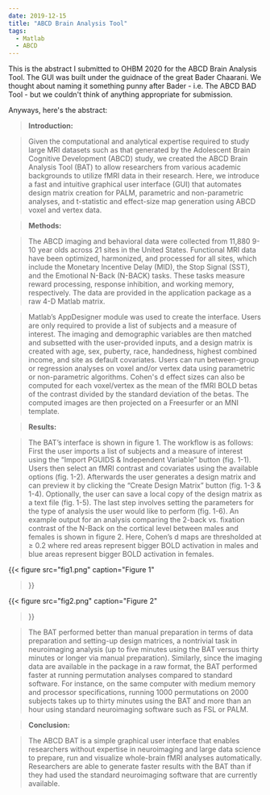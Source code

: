 ```yaml
---
date: 2019-12-15
title: "ABCD Brain Analysis Tool"
tags:
  - Matlab
  - ABCD
---
```


This is the abstract I submitted to OHBM 2020 for the ABCD Brain Analysis Tool. The GUI was built under the guidnace of the great Bader Chaarani. We thought about naming it something punny after Bader - i.e. The ABCD BAD Tool - but we couldn't think of anything appropriate for submission.

Anyways, here's the abstract:

> **Introduction:**

> Given the computational and analytical expertise required to study large MRI datasets such as that generated by the Adolescent Brain Cognitive Development (ABCD) study, we created the ABCD Brain Analysis Tool (BAT) to allow researchers from various academic backgrounds to utilize fMRI data in their research. Here, we introduce a fast and intuitive graphical user interface (GUI) that automates design matrix creation for PALM, parametric and non-parametric analyses, and t-statistic and effect-size map generation using ABCD voxel and vertex data. 

> **Methods:**

> The ABCD imaging and behavioral data were collected from 11,880 9-10 year olds across 21 sites in the United States. Functional MRI data have been optimized, harmonized, and processed for all sites, which include the Monetary Incentive Delay (MID), the Stop Signal (SST), and the Emotional N-Back (N-BACK) tasks. These tasks measure reward processing, response inhibition, and working memory, respectively. The data are provided in the application package as a raw 4-D Matlab matrix.

> Matlab’s AppDesigner module was used to create the interface. Users are only required to provide a list of subjects and a measure of interest. The imaging and demographic variables are then matched and subsetted with the user-provided inputs, and a design matrix is created with age, sex, puberty, race, handedness, highest combined income, and site as default covariates. Users can run between-group or regression analyses on voxel and/or vertex data using parametric or non-parametric algorithms. Cohen's d effect sizes can also be computed for each voxel/vertex as the mean of the fMRI BOLD betas of the contrast divided by the standard deviation of the betas. The computed images are then projected on a Freesurfer or an MNI template.

> **Results:**

> The BAT’s interface is shown in figure 1. The workflow is as follows: First the user imports a list of subjects and a measure of interest using the “Import PGUIDS & Independent Variable” button (fig. 1-1). Users then select an fMRI contrast and covariates using the available options (fig. 1-2). Afterwards the user generates a design matrix and can preview it by clicking the “Create Design Matrix” button (fig. 1-3 & 1-4). Optionally, the user can save a local copy of the design matrix as a text file (fig. 1-5). The last step involves setting the parameters for the type of analysis the user would like to perform (fig. 1-6). An example output for an analysis comparing the 2-back vs. fixation contrast of the N-Back on the cortical level between males and females is shown in figure 2. Here, Cohen’s d maps are thresholded at ≥ 0.2 where red areas represent bigger BOLD activation in males and blue areas represent bigger BOLD activation in females. 


{{< figure src="fig1.png" caption="Figure 1"
>}}

{{< figure src="fig2.png" caption="Figure 2"
>}}

> The BAT performed better than manual preparation in terms of data preparation and setting-up design matrices, a nontrivial task in neuroimaging analysis (up to five minutes using the BAT versus thirty minutes or longer via manual preparation). Similarly, since the imaging data are available in the package in a raw format, the BAT performed faster at running permutation analyses compared to standard software. For instance, on the same computer with medium memory and processor specifications, running 1000 permutations on 2000 subjects takes up to thirty minutes using the BAT and more than an hour using standard neuroimaging software such as FSL or PALM. 

> **Conclusion:**

> The ABCD BAT is a simple graphical user interface that enables researchers without expertise in neuroimaging and large data science to prepare, run and visualize whole-brain fMRI analyses automatically. Researchers are able to generate faster results with the BAT than if they had used the standard neuroimaging software that are currently available. 